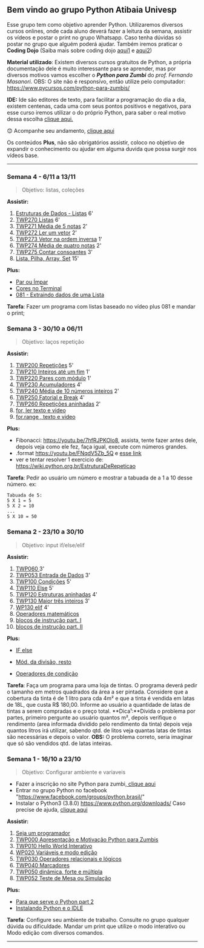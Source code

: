 ## Bem vindo ao grupo Python Atibaia Univesp

Esse grupo tem como objetivo aprender Python. Utilizaremos diversos cursos onlines, onde cada aluno deverá fazer a leitura da semana, assistir os vídeos e postar o print no grupo Whatsapp.
Caso tenha dúvidas só postar no grupo que alguém poderá ajudar.
Também iremos praticar o **Coding Dojo** (Saiba mais sobre coding dojo [aqui1](https://pt.wikipedia.org/wiki/Coding_Dojo "aqui1") e [aqui2](https://medium.com/@lkmf/coding-dojo-o-que-%C3%A9-pra-qu%C3%AA-serve-como-funciona-a84d333ea031 "aqui2"))

**Material utilizado**: Existem diversos cursos gratuitos de Python, a própria documentação dele é muito interessante para se aprender, mas por diversos motivos vamos escolher o ***Python para Zumbi*** do *prof. Fernando Masanori*.
OBS: O site não é responsívo, então utilize pelo computador:
https://www.pycursos.com/python-para-zumbis/

**IDE:** Ide são editores de texto, para facilitar a programação do dia a dia, existem centenas, cada uma com seus pontos positivos e negativos, para esse curso iremos utilizar o do próprio Python, para saber o real motivo dessa escolha [clique aqui.](https://github.com/dorathoto/Python-Atibaia-0/wiki/Qual-Ide%3F "clique aqui.")

😊  Acompanhe seu andamento, [clique aqui](https://docs.google.com/spreadsheets/d/1WVIZw3rmagHS-F-5tFaSAvYS1p5AfoYbCqy8HVFKa38/edit?usp=sharing "clique aqui")

Os conteúdos **Plus**, não são obrigatórios assistir, coloco no objetivo de expandir o conhecimento ou ajudar em alguma duvida que possa surgir nos vídeos base.

------------------------------------

### Semana 4 - 6/11 a 13/11
> Objetivo: listas, coleções

**Assistir:**
1. [Estruturas de Dados - Listas](https://youtu.be/smqY-ljrrUQ "Estruturas de Dados - Listas") 6'
2. [TWP270 Listas](https://youtu.be/IKbN7PnFqTQ "TWP270 Listas") 6'
3. [TWP271 Média de 5 notas](https://youtu.be/5fnldRu9D8I "TWP271 Média de 5 notas") 2'
4. [TWP272 Ler um vetor](https://youtu.be/n4wutespgbM "TWP272 Ler um vetor") 2'
5. [TWP273 Vetor na ordem inversa](https://youtu.be/_ezpAhoU5B4 "TWP273 Vetor na ordem inversa") 1'
6. [TWP274 Média de quatro notas](https://youtu.be/f0tF-EIl3Mk "TWP274 Média de quatro notas") 2'
7. [TWP275 Contar consoantes](https://youtu.be/tO8CsxgBn1g "TWP275 Contar consoantes") 3'
8. [Lista, Pilha, Array, Set](https://youtu.be/W0j2fcL2Qi4 "Lista, Pilha, Array, Set") 15'

**Plus:**
- [Par ou Ímpar ](https://youtu.be/4vFCzKuHOn4)
- [Cores no Terminal](https://youtu.be/0hBIhkcA8O8?t=196)
- [081 - Extraindo dados de uma Lista](https://youtu.be/SXJKAVVlvGA)

**Tarefa**: 
Fazer um programa com listas baseado no vídeo plus 081 e mandar o print;


### Semana 3 - 30/10 a 06/11
> Objetivo: laços repetição

**Assistir:**
1. [TWP200 Repetições](https://youtu.be/ef9LpwS-UHk)  5'
2. [TWP210 Inteiros até um fim](https://youtu.be/w_1WhWzCnhk)  1'
3. [TWP220 Pares com módulo](https://youtu.be/a8uN4Sxxih4) 1'
4. [TWP230 Acumuladores](https://youtu.be/bnUiJhfgzHk) 4'
5. [TWP240 Média de 10 números inteiros](https://youtu.be/1i9w5Sbuylc) 2'
6. [TWP250 Fatorial e Break](https://youtu.be/viLE8vc9XH8) 4'
7. [TWP260 Repetições aninhadas](https://youtu.be/HmS66jBu_po) 2'
8. [for, ler texto e video](http://excript.com/python/for-loop-python.html)
9. [for.range , texto e video](https://www.youtube.com/watch?v=hHYeu-pO7Nk)

**Plus:**
- Fibonacci: https://youtu.be/7hfRJPKOlo8, assista, tente fazer antes dele, depois veja como ele fez, faça igual, execute com números grandes.
- .format https://youtu.be/FNqdV5Zb_5Q e [esse link](https://pt.stackoverflow.com/questions/225498/formatando-strings-com-format-e)
- ver e tentar resolver 1 exercicio de: https://wiki.python.org.br/EstruturaDeRepeticao

**Tarefa**: Pedir ao usuário um número e mostrar a tabuada de  a 1 a 10 desse número. ex:

    Tabuada de 5:
    5 X 1 = 5
    5 X 2 = 10
    ...
    5 X 10 = 50

### Semana 2 - 23/10 a 30/10
> Objetivo: input if/else/elif

**Assistir:**
1. [TWP060 ](https://youtu.be/Bogfujj2jtk)  3'
2. [TWP053 Entrada de Dados](https://youtu.be/mubJU5dHyP8)  3'
3. [TWP100 Condições](https://youtu.be/vyRXFoZEaJw) 5'
4. [TWP110 Else](https://youtu.be/wuX0ImNSWWQ "TWP110 Else")    5'
5. [TWP120 Estruturas aninhadas](https://youtu.be/noGG5WgVdoE "TWP120 Estruturas aninhadas")    4'
6. [TWP130 Maior três inteiros](https://youtu.be/ZOIdBqOdBQA)   3'
7. [WP130 elif](https://youtu.be/pjOJYIzvh3w "WP130 elif")  4'
8. [Operadores matemáticos](http://excript.com/python/operador-aritmetico-em-python.html)
9. [blocos de instrução part. I](https://youtu.be/mMKAcqTvyZQ)
10. [blocos de instrução part. II](https://youtu.be/d4BoA-KGXog)

**Plus:**
- [IF else](http://excript.com/python/if-else-python.html)

- [Mód. da divisão, resto](http://excript.com/python/modulo-da-divisao-python.html)
- [Operadores de condição](http://excript.com/python/operador-relacional-python.html)
  
**Tarefa**: Faça um programa para uma loja de tintas. O programa deverá pedir o tamanho em metros quadrados da área a ser pintada. Considere que a cobertura da tinta é de 1 litro para cda 4m² e que a tinta é vendida em latas de 18L, que custa R$ 180,00. Informe ao usuário a quantidade de latas de tintas a serem compradas e o preço total.
**Dica¹:**Divida o problema por partes, primeiro pergunte ao usuário quantos m², depois verifique o rendimento (area informada dividido pelo rendimento da tinta) depois veja quantos litros irá utilizar, sabendo qtd. de litos veja quantas latas de tintas são necessárias e depois o valor.
**OBS:** O problema correto, seria imaginar que só são vendidos qtd. de latas inteiras.




### Semana 1 - 16/10 a 23/10
> Objetivo: Configurar ambiente e variaveis

 - Fazer a inscrição no site Python para zumbi,[ clique aqui](http://pingmind.com.br/dashboard/login/?next=/classes/142/enroll/ " clique aqui")
 - Entrar no grupo Python no facebook "https://www.facebook.com/groups/python.brasil/"
 - Instalar o Python3 (3.8.0) https://www.python.org/downloads/ Caso precise de ajuda, [clique aqui](https://github.com/dorathoto/Python-Atibaia-0/wiki/Como-instalar-Python3-no-Windows)
  
**Assistir:**
1. [Seja um programador](https://youtu.be/S9uPNppGsGo "Seja um programador") 
2. [TWP000 Apresentação e Motivação Python para Zumbis](https://youtu.be/6La690qlH5w "TWP000 Apresentação e Motivação Python para Zumbis")
3. [TWP010 Hello World Interativo](https://youtu.be/GpbkVHV8_64 "")
4. [WP020 Variáveis e modo edição](https://youtu.be/9srd0tYvqv8 "")
5. [TWP030 Operadores relacionais e lógicos](https://youtu.be/d6XyTLkTYJo)
6. [TWP040 Marcadores](https://youtu.be/dhtEDVw5EFM)
7. [TWP050 dinâmica, forte e múltipla](https://youtu.be/WqiKtAynpI0)
8. [TWP052 Teste de Mesa ou Simulação](https://youtu.be/nvuWPGKiVtU)


**Plus:**
- [Para que serve o Python part 2](https://youtu.be/Mp0vhMDI7fA "Mais sobre python")
- [Instalando Python e o IDLE](https://youtu.be/VuKvR1J2LQE?t=472 "Instalando Python e o IDLE")

**Tarefa**: Configure seu ambiente de trabalho. Consulte no grupo qualquer dúvida ou dificuldade. Mandar um print que utilize o modo interativo ou Modo edição com diversos comandos.


------------

